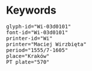 # Keywords
<pre>
glyph-id="Wi-03d0101"
font-id="Wi-03d0101"
printer-id="Wi"
printer="Maciej Wirzbięta"
period="1555/7-1605"
place="Kraków"
PT plate="570"
</pre>
